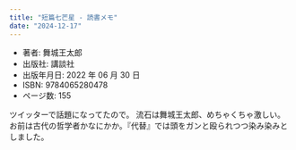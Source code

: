 ```yaml
---
title: "短篇七芒星 - 読書メモ"
date: "2024-12-17"
---
```

- 著者: 舞城王太郎
- 出版社: 講談社
- 出版年月日: 2022 年 06 月 30 日
- ISBN: 9784065280478
- ページ数: 155

ツイッターで話題になってたので。 流石は舞城王太郎、めちゃくちゃ激しい。お前は古代の哲学者かなにかか。『代替』では頭をガンと殴られつつ染み染みとしました。